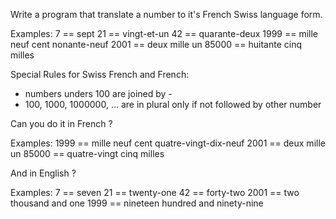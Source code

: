 Write a program that translate a number to it's French Swiss language form.

Examples:
       7  ==  sept
      21  ==  vingt-et-un
      42  ==  quarante-deux
    1999  ==  mille neuf cent nonante-neuf
    2001  ==  deux mille un
   85000  ==  huitante cinq milles

Special Rules for Swiss French and French:
- numbers unders 100 are joined by -
- 100, 1000, 1000000, ... are in plural only if not followed by other number


Can you do it in French ?

Examples:
    1999  ==  mille neuf cent quatre-vingt-dix-neuf
    2001  ==  deux mille un
   85000  ==  quatre-vingt cinq milles


And in English ?

Examples:
      7  == seven
     21  == twenty-one
     42  == forty-two
    2001 == two thousand and one
    1999 == nineteen hundred and ninety-nine